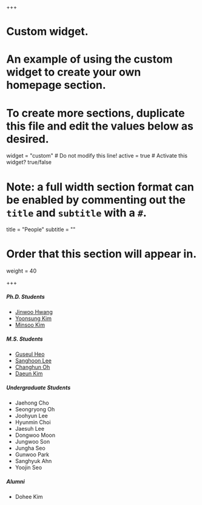 +++
# Custom widget.
# An example of using the custom widget to create your own homepage section.
# To create more sections, duplicate this file and edit the values below as desired.
widget = "custom"  # Do not modify this line!
active = true  # Activate this widget? true/false

# Note: a full width section format can be enabled by commenting out the `title` and `subtitle` with a `#`.
title = "People"
subtitle = ""

# Order that this section will appear in.
weight = 40


+++

#####	Ph.D. Students	
-	<a href="https://jinuhwang.github.io/">Jinwoo Hwang</a> 
-	<a href="https://yoonsung-kim.github.io/">Yoonsung Kim</a> 
-	<a href="https://kms040411.github.io/">Minsoo Kim</a> 

#####	M.S. Students	
<!-- <a href="https://kdheejb7.github.io">Dohee Kim</a> -->
-	<a href="https://sites.google.com/view/guseul-heo/">Guseul Heo</a>
-	<a href="https://canplane.netlify.app/about">Sanghoon Lee</a>
-	<a href="https://milchstra3e.github.io">Changhun Oh</a>
- 	<a href="">Daeun Kim</a>

##### Undergraduate Students
- 	Jaehong Cho
-	Seongryong Oh
-	Joohyun Lee
- 	Hyunmin Choi
-	Jaesuh Lee
-	Dongwoo Moon
-	Jungwoo Son
-	Jungha Seo
-	Gunwoo Park
-	Sanghyuk Ahn
-	Yoojin Seo

##### Alumni
-	Dohee Kim	


